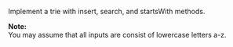Implement a trie with insert, search, and startsWith methods.

**Note:**  
You may assume that all inputs are consist of lowercase letters a-z.

